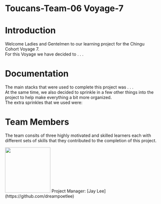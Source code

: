 # Toucans-Team-06 Voyage-7

# Introduction
Welcome Ladies and Gentelmen to our learning project for the Chingu Cohort Voyage 7. <br>
For this Voyage we have decided to  . . . <br>

# Documentation
The main stacks that were used to complete this project was . . . <br>
At the same time, we also decided to sprinkle in a few other things into the project to help make everything a bit more organized.<br>
The extra sprinkles that we used were: 

# Team Members
The team consits of three highly motivated and skilled learners each with different sets of skills that they contributed to the completion of this project.
<p align="left">
  <img width="150" height="150" src="images/profile%2520pics/jay_l.jpg">
  Project Manager: [Jay Lee](https://github.com/dreampoetlee)
</p>

       

